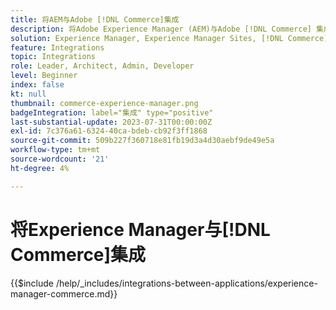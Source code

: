 ```yaml
---
title: 将AEM与Adobe [!DNL Commerce]集成
description: 将Adobe Experience Manager (AEM)与Adobe [!DNL Commerce] 集成以构建引人入胜的购物体验。
solution: Experience Manager, Experience Manager Sites, [!DNL Commerce]
feature: Integrations
topic: Integrations
role: Leader, Architect, Admin, Developer
level: Beginner
index: false
kt: null
thumbnail: commerce-experience-manager.png
badgeIntegration: label="集成" type="positive"
last-substantial-update: 2023-07-31T00:00:00Z
exl-id: 7c376a61-6324-40ca-bdeb-cb92f3ff1868
source-git-commit: 509b227f360718e81fb19d3a4d30aebf9de49e5a
workflow-type: tm+mt
source-wordcount: '21'
ht-degree: 4%

---
```


# 将Experience Manager与[!DNL Commerce]集成

{{$include /help/_includes/integrations-between-applications/experience-manager-commerce.md}}
